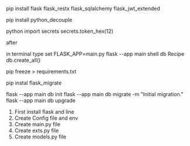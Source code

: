 pip install flask flask_restx flask_sqlalchemy flask_jwt_extended

<!-- for Config.py secrete key -->
pip install python_decouple

<!-- for env SECRETE KEY type -->
python
import secrets
secrets.token_hex(12)
<!-- copy coming token and save it as SECRET_KEY = d6aacd17859369cfc6ac66f8 -->


after 
<!-- 
@app.shell_context_processor
def make_shell_contex():
    return {"db": db, "Recipe": Recipe}
 -->
in terminal type
 set FLASK_APP=main.py
 flask --app main shell
 db
 Recipe
 db.create_all()


pip freeze > requirements.txt

pip instal flask_migrate

<!-- after creating user model -->
flask --app main db init
flask --app main db migrate -m "Initial migration."
flask --app main db upgrade


1. First install flask and line
2. Create Config file and env
3. Create main.py file
4. Create exts.py file
5. Create models.py file
